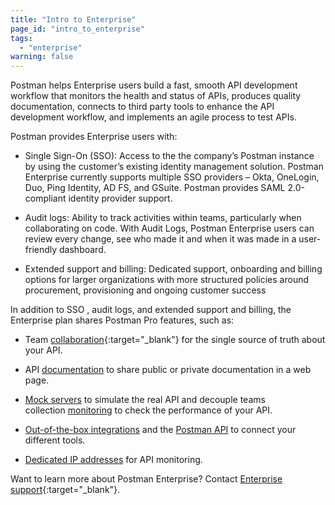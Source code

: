 ```yaml
---
title: "Intro to Enterprise"
page_id: "intro_to_enterprise"
tags: 
  - "enterprise"
warning: false
---
```


Postman helps Enterprise users build a fast, smooth API development workflow that monitors the health and status of APIs, produces quality documentation, connects to third party tools to enhance the API development workflow, and implements an agile process to test APIs.

Postman provides Enterprise users with:

* Single Sign-On (SSO): Access to the the company’s Postman instance by using the customer’s existing identity management solution. Postman Enterprise currently supports multiple SSO providers – Okta, OneLogin, Duo, Ping Identity, AD FS, and GSuite. Postman provides SAML 2.0-compliant identity provider support. 

* Audit logs: Ability to track activities within teams, particularly when collaborating on code. With Audit Logs, Postman Enterprise users can review every change, see who made it and when it was made in a user-friendly dashboard. 

* Extended support and billing: Dedicated support, onboarding and billing options for larger organizations with more structured policies around procurement, provisioning and ongoing customer success

In addition to SSO , audit logs, and extended support and billing, the Enterprise plan shares Postman Pro features, such as:

* Team [collaboration](/docs/v6/postman/workspaces/creating_workspaces){:target="_blank"} for the single source of truth about your API.  

* API [documentation](/docs/postman/api_documentation/intro_to_api_documentation) to share public or private documentation in a web page.

* [Mock servers](/docs/postman/mock_servers) to simulate the real API and decouple teams collection [monitoring](/docs/postman/monitors/intro_monitors) to check the performance of your API.

* [Out-of-the-box integrations](/docs/pro/integrations/intro_integrations) and the [Postman API](/docs/pro/pro_api/intro_api) to connect your different tools.

* [Dedicated IP addresses](/docs/postman/monitors/intro_monitors#monitoring-resources-in-multiple-regions) for API monitoring.


Want to learn more about Postman Enterprise? Contact [Enterprise support](http://pages.getpostman.com/Enterprise-Sales_Contact-Us.html){:target="_blank"}. 


